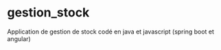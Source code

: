 # gestion_stock
Application de gestion de stock codé en java et javascript (spring boot et angular)
